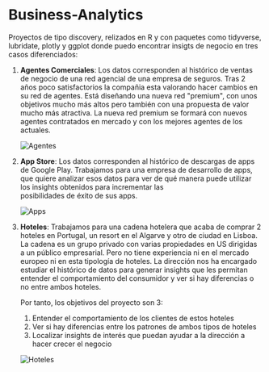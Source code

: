 
# Business-Analytics
 Proyectos de tipo discovery, relizados en R y con paquetes como tidyverse, lubridate, plotly y ggplot donde puedo encontrar insigts de negocio en tres casos diferenciados: 
 
 1. **Agentes Comerciales**: Los datos corresponden al histórico de ventas de negocio de una red agencial de una empresa de seguros.
    Tras 2 años poco satisfactorios la compañia esta valorando hacer cambios en su red de agentes. Está diseñando una nueva red "premium", con unos objetivos mucho más altos           pero también con una propuesta de valor mucho más atractiva.
    La nueva red premium se formará con nuevos agentes contratados en mercado y con los mejores agentes de los actuales.
    
    ![Agentes](https://user-images.githubusercontent.com/79086731/131703495-3b9b0f24-e683-44c1-a1e6-1daee916ad2f.png)
    
 2. **App Store**: Los datos corresponden al histórico de descargas de apps de Google Play.
    Trabajamos para una empresa de desarrollo de apps, que quiere analizar esos datos para ver de qué manera puede utilizar los insights obtenidos para incrementar las       
    posibilidades de éxito de sus apps.
    
    ![Apps](https://user-images.githubusercontent.com/79086731/131704299-50c866ed-5490-4874-ae0e-9abd915b29dc.png)

    
 3. **Hoteles**: Trabajamos para una cadena hotelera que acaba de comprar 2 hoteles en Portugal, un resort en el Algarve y otro de ciudad en Lisboa.
    La cadena es un grupo privado con varias propiedades en US dirigidas a un público empresarial. Pero no tiene experiencia ni en el mercado europeo ni en esta tipología de           hoteles.
    La dirección nos ha encargado estudiar el histórico de datos para generar insights que les permitan entender el comportamiento del consumidor y ver si hay diferencias o no         entre ambos hoteles.

    Por tanto, los objetivos del proyecto son 3:

     1) Entender el comportamiento de los clientes de estos hoteles
     2) Ver si hay diferencias entre los patrones de ambos tipos de hoteles
     3) Localizar insights de interés que puedan ayudar a la dirección a hacer crecer el negocio

     ![Hoteles](https://user-images.githubusercontent.com/79086731/131704873-fefa9e67-6b12-4ef3-9e1a-1c623c551560.png)




